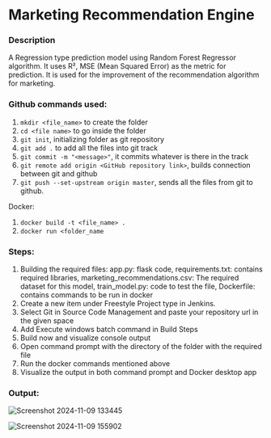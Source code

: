 # Marketing Recommendation Engine

### Description
A Regression type prediction model using Random Forest Regressor algorithm. It uses R², MSE (Mean Squared Error) as the metric for prediction. It is used for the improvement of the recommendation algorithm for marketing.

### Github commands used:
1. `mkdir <file_name>` to create the folder
2. `cd <file name>` to go inside the folder
3. `git init`, initializing folder as git repository
5. `git add .` to add all the files into git track
6. `git commit -m "<message>"`, it commits whatever is there in the track
7. `git remote add origin <GitHub repository link>`, builds connection between git and github
8. `git push --set-upstream origin master`, sends all the files from git to github.

Docker:
1. `docker build -t <file_name> .`
2. `docker run <folder_name`

### Steps:
1. Building the required files: app.py: flask code,
requirements.txt: contains required libraries,
marketing_recommendations.csv: The required dataset for this model, 
train_model.py: code to test the file,
Dockerfile: contains commands to be run in docker
2. Create a new item under Freestyle Project type in Jenkins.
3. Select Git in Source Code Management and paste your repository url in the given space
4. Add Execute windows batch command in Build Steps
5. Build now and visualize console output
6. Open command prompt with the directory of the folder with the required file
7. Run the docker commands mentioned above
8. Visualize the output in both command prompt and Docker desktop app

### Output:
![Screenshot 2024-11-09 133445](https://github.com/user-attachments/assets/04b7aefc-80e5-4e8b-baef-327a7ea1a233)

![Screenshot 2024-11-09 155902](https://github.com/user-attachments/assets/dbcdd447-5ea8-4708-9e24-9350df8b0ff8)





